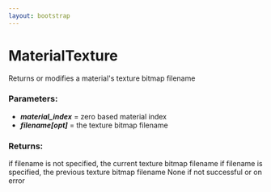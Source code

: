 ```yaml
---
layout: bootstrap
---
```


# MaterialTexture

Returns or modifies a material's texture bitmap filename
          

### Parameters:

- ***material_index*** = zero based material index
- ***filename[opt]*** = the texture bitmap filename
        

### Returns:


if filename is not specified, the current texture bitmap filename
if filename is specified, the previous texture bitmap filename
None if not successful or on error
        


